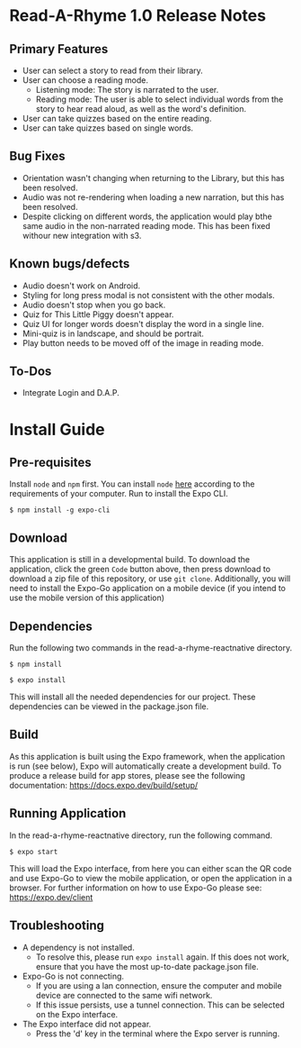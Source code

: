 # Read-A-Rhyme 1.0 Release Notes
## Primary Features
* User can select a story to read from their library.
* User can choose a reading mode.
  * Listening mode: The story is narrated to the user.
  * Reading mode: The user is able to select individual words from the story to hear read aloud, as well as the word's definition.
* User can take quizzes based on the entire reading.
* User can take quizzes based on single words.
## Bug Fixes
* Orientation wasn't changing when returning to the Library, but this has been resolved.
* Audio was not re-rendering when loading a new narration, but this has been resolved.
* Despite clicking on different words, the application would play bthe same audio in the non-narrated reading mode. This has been fixed withour new integration with s3.
## Known bugs/defects
* Audio doesn't work on Android.
* Styling for long press modal is not consistent with the other modals.
* Audio doesn't stop when you go back.
* Quiz for This Little Piggy doesn't appear.
* Quiz UI for longer words doesn't display the word in a single line.
* Mini-quiz is in landscape, and should be portrait.
* Play button needs to be moved off of the image in reading mode.
## To-Dos
* Integrate Login and D.A.P.
# Install Guide
## Pre-requisites
Install `node` and `npm` first. You can install `node` [here](https://nodejs.org/en/download/) according to the requirements of your computer.
Run to install the Expo CLI.
```
$ npm install -g expo-cli
```
## Download
This application is still in a developmental build. To download the application, click the green `Code` button above, then press download to download a zip file of this repository, or use ```git clone```.
Additionally, you will need to install the Expo-Go application on a mobile device (if you intend to use the mobile version of this application)

## Dependencies
Run the following two commands in the read-a-rhyme-reactnative directory.
```
$ npm install
```
```
$ expo install
```
This will install all the needed dependencies for our project. These dependencies can be viewed in the package.json file.

## Build
As this application is built using the Expo framework, when the application is run (see below), Expo will automatically create a development build.
To produce a release build for app stores, please see the following documentation: https://docs.expo.dev/build/setup/

## Running Application
In the read-a-rhyme-reactnative directory, run the following command.
```
$ expo start
```
This will load the Expo interface, from here you can either scan the QR code and use Expo-Go to view the mobile application, or open the application in a browser. For further information on how to use Expo-Go please see: https://expo.dev/client

## Troubleshooting
* A dependency is not installed.
    * To resolve this, please run ```expo install``` again. If this does not work, ensure that you have the most up-to-date package.json file.
* Expo-Go is not connecting.
    * If you are using a lan connection, ensure the computer and mobile device are connected to the same wifi network.
    * If this issue persists, use a tunnel connection. This can be selected on the Expo interface.
* The Expo interface did not appear.
    * Press the 'd' key in the terminal where the Expo server is running.


